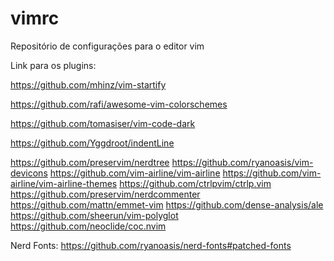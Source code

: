 # vimrc

Repositório de configurações para o editor vim


Link para os plugins:

https://github.com/mhinz/vim-startify		   			

https://github.com/rafi/awesome-vim-colorschemes

https://github.com/tomasiser/vim-code-dark

https://github.com/Yggdroot/indentLine

https://github.com/preservim/nerdtree
https://github.com/ryanoasis/vim-devicons
https://github.com/vim-airline/vim-airline
https://github.com/vim-airline/vim-airline-themes
https://github.com/ctrlpvim/ctrlp.vim
https://github.com/preservim/nerdcommenter
https://github.com/mattn/emmet-vim
https://github.com/dense-analysis/ale
https://github.com/sheerun/vim-polyglot
https://github.com/neoclide/coc.nvim

Nerd Fonts: https://github.com/ryanoasis/nerd-fonts#patched-fonts
